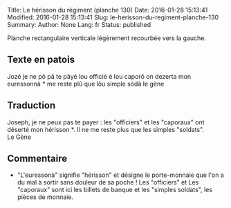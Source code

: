 Title: Le hérisson du règiment (planche 130)
Date: 2016-01-28 15:13:41
Modified: 2016-01-28 15:13:41
Slug: le-herisson-du-regiment-planche-130
Summary: 
Author: None
Lang: fr
Status: published

Planche rectangulaire verticale légèrement recourbée vers la gauche.<img style="float: right;" alt="" src="{static}/images/planche_130.png">

## Texte en patois
Jozé je ne pô pâ te pâyé lou officié é lou caporô on dezerta mon euressonnà * me reste plû que lôu simple sòdâ
                               le  gène

## Traduction
Joseph, je ne peux pas te payer : les "officiers" et les "caporaux" ont déserté mon hérisson *. Il ne me reste plus que les simples "soldats".              
    Le Gène

## Commentaire
*  "L'euressonà" signifie "hérisson" et désigne le porte-monnaie que l'on a du mal à sortir sans douleur de sa poche !
Les "officiers" et Les "caporaux" sont ici les billets de banque et les "simples soldats", les pièces de monnaie.
